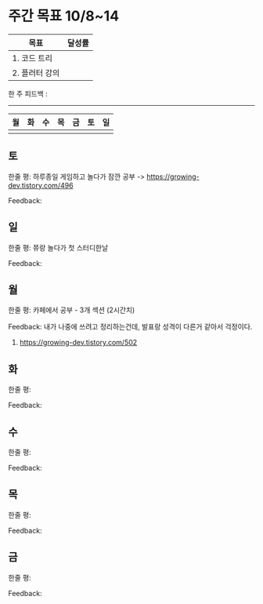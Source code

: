 # 주간 목표 10/8~14

| 목표 | 달성률 | 
|---|---|
| 1. 코드 트리 
| 2. 플러터 강의 

한 주 피드백 : 

---
| 월| 화 |수 |목 |금 | 토| 일
|---|---|---|---|---|---|---|
| | |

## 토

한줄 평: 하루종일 게임하고 놀다가 잠깐 공부 
-> https://growing-dev.tistory.com/496

Feedback: 

## 일

한줄 평: 쮸랑 놀다가 첫 스터디한날

Feedback: 

## 월

한줄 평: 카페에서 공부 - 3개 섹션 (2시간치) 

Feedback: 내가 나중에 쓰려고 정리하는건데, 발표랑 성격이 다른거 같아서 걱정이다. 
1) https://growing-dev.tistory.com/502 

## 화

한줄 평: 

Feedback: 
 
## 수

한줄 평:

Feedback: 

## 목


한줄 평: 

Feedback: 

## 금

한줄 평: 

Feedback: 

